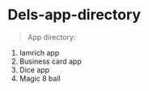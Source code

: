 # Dels-app-directory

> App directory:
1. Iamrich app
2. Business card app
3. Dice app
4. Magic 8 ball